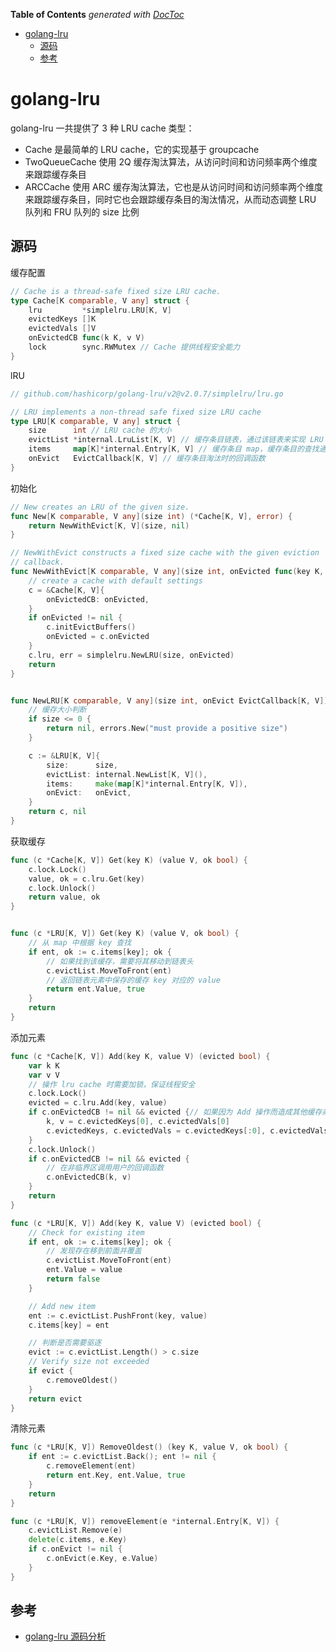 <!-- START doctoc generated TOC please keep comment here to allow auto update -->
<!-- DON'T EDIT THIS SECTION, INSTEAD RE-RUN doctoc TO UPDATE -->
**Table of Contents**  *generated with [DocToc](https://github.com/thlorenz/doctoc)*

- [golang-lru](#golang-lru)
  - [源码](#%E6%BA%90%E7%A0%81)
  - [参考](#%E5%8F%82%E8%80%83)

<!-- END doctoc generated TOC please keep comment here to allow auto update -->

# golang-lru 



golang-lru 一共提供了 3 种 LRU cache 类型：

- Cache 是最简单的 LRU cache，它的实现基于 groupcache
- TwoQueueCache 使用 2Q 缓存淘汰算法，从访问时间和访问频率两个维度来跟踪缓存条目
- ARCCache 使用 ARC 缓存淘汰算法，它也是从访问时间和访问频率两个维度来跟踪缓存条目，同时它也会跟踪缓存条目的淘汰情况，从而动态调整 LRU 队列和 FRU 队列的 size 比例



## 源码

缓存配置
```go
// Cache is a thread-safe fixed size LRU cache.
type Cache[K comparable, V any] struct {
	lru         *simplelru.LRU[K, V]
	evictedKeys []K
	evictedVals []V
	onEvictedCB func(k K, v V)
	lock        sync.RWMutex // Cache 提供线程安全能力
}

```

lRU 
```go
// github.com/hashicorp/golang-lru/v2@v2.0.7/simplelru/lru.go

// LRU implements a non-thread safe fixed size LRU cache
type LRU[K comparable, V any] struct {
	size      int // LRU cache 的大小
	evictList *internal.LruList[K, V] // 缓存条目链表，通过该链表来实现 LRU 算法
	items     map[K]*internal.Entry[K, V] // 缓存条目 map，缓存条目的查找通过该 map 实现。map 的 key 是缓存条目的 key，而 value 则是 evictList 链表元素的指针。链表元素中包含缓存条目的 key 和 value
	onEvict   EvictCallback[K, V] // 缓存条目淘汰时的回调函数
}

```


初始化
```go
// New creates an LRU of the given size.
func New[K comparable, V any](size int) (*Cache[K, V], error) {
	return NewWithEvict[K, V](size, nil)
}

// NewWithEvict constructs a fixed size cache with the given eviction
// callback.
func NewWithEvict[K comparable, V any](size int, onEvicted func(key K, value V)) (c *Cache[K, V], err error) {
	// create a cache with default settings
	c = &Cache[K, V]{
		onEvictedCB: onEvicted,
	}
	if onEvicted != nil {
		c.initEvictBuffers()
		onEvicted = c.onEvicted
	}
	c.lru, err = simplelru.NewLRU(size, onEvicted)
	return
}


func NewLRU[K comparable, V any](size int, onEvict EvictCallback[K, V]) (*LRU[K, V], error) {
	// 缓存大小判断
	if size <= 0 {
		return nil, errors.New("must provide a positive size")
	}

	c := &LRU[K, V]{
		size:      size,
		evictList: internal.NewList[K, V](),
		items:     make(map[K]*internal.Entry[K, V]),
		onEvict:   onEvict,
	}
	return c, nil
}
```


获取缓存
```go
func (c *Cache[K, V]) Get(key K) (value V, ok bool) {
	c.lock.Lock()
	value, ok = c.lru.Get(key)
	c.lock.Unlock()
	return value, ok
}


func (c *LRU[K, V]) Get(key K) (value V, ok bool) {
	// 从 map 中根据 key 查找
	if ent, ok := c.items[key]; ok {
		// 如果找到该缓存，需要将其移动到链表头
		c.evictList.MoveToFront(ent)
		// 返回链表元素中保存的缓存 key 对应的 value
		return ent.Value, true
	}
	return
}
```


添加元素
```go
func (c *Cache[K, V]) Add(key K, value V) (evicted bool) {
	var k K
	var v V
	// 操作 lru cache 时需要加锁，保证线程安全
	c.lock.Lock()
	evicted = c.lru.Add(key, value)
	if c.onEvictedCB != nil && evicted {// 如果因为 Add 操作而造成其他缓存条目被淘汰，同时用户指定了回调函数
		k, v = c.evictedKeys[0], c.evictedVals[0]
		c.evictedKeys, c.evictedVals = c.evictedKeys[:0], c.evictedVals[:0]
	}
	c.lock.Unlock()
	if c.onEvictedCB != nil && evicted {
        // 在非临界区调用用户的回调函数
		c.onEvictedCB(k, v)
	}
	return
}

func (c *LRU[K, V]) Add(key K, value V) (evicted bool) {
	// Check for existing item
	if ent, ok := c.items[key]; ok {
		// 发现存在移到前面并覆盖
		c.evictList.MoveToFront(ent)
		ent.Value = value
		return false
	}

	// Add new item
	ent := c.evictList.PushFront(key, value)
	c.items[key] = ent

	// 判断是否需要驱逐
	evict := c.evictList.Length() > c.size
	// Verify size not exceeded
	if evict {
		c.removeOldest()
	}
	return evict
}
```
清除元素
```go
func (c *LRU[K, V]) RemoveOldest() (key K, value V, ok bool) {
	if ent := c.evictList.Back(); ent != nil {
		c.removeElement(ent)
		return ent.Key, ent.Value, true
	}
	return
}

func (c *LRU[K, V]) removeElement(e *internal.Entry[K, V]) {
	c.evictList.Remove(e)
	delete(c.items, e.Key)
	if c.onEvict != nil {
		c.onEvict(e.Key, e.Value)
	}
}

```


## 参考

- [golang-lru 源码分析](https://fuchencong.com/2022/01/26/go-develop-notes-01/)